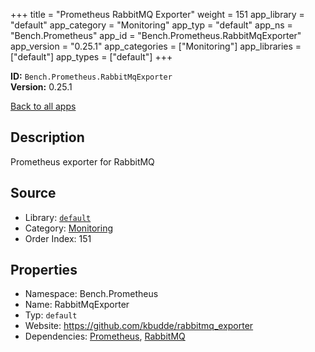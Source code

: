 ﻿+++
title = "Prometheus RabbitMQ Exporter"
weight = 151
app_library = "default"
app_category = "Monitoring"
app_typ = "default"
app_ns = "Bench.Prometheus"
app_id = "Bench.Prometheus.RabbitMqExporter"
app_version = "0.25.1"
app_categories = ["Monitoring"]
app_libraries = ["default"]
app_types = ["default"]
+++

**ID:** `Bench.Prometheus.RabbitMqExporter`  
**Version:** 0.25.1  
<!--more-->

[Back to all apps](/apps/)

## Description
Prometheus exporter for RabbitMQ

## Source

* Library: [`default`](/app_libraries/default)
* Category: [Monitoring](/app_categories/monitoring)
* Order Index: 151

## Properties

* Namespace: Bench.Prometheus
* Name: RabbitMqExporter
* Typ: `default`
* Website: <https://github.com/kbudde/rabbitmq_exporter>
* Dependencies: [Prometheus](/apps/Bench.Prometheus), [RabbitMQ](/apps/Bench.RabbitMQ)

